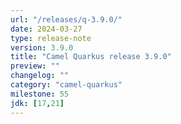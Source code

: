 ```yaml
---
url: "/releases/q-3.9.0/"
date: 2024-03-27
type: release-note
version: 3.9.0
title: "Camel Quarkus release 3.9.0"
preview: ""
changelog: ""
category: "camel-quarkus"
milestone: 55
jdk: [17,21]
---
```

